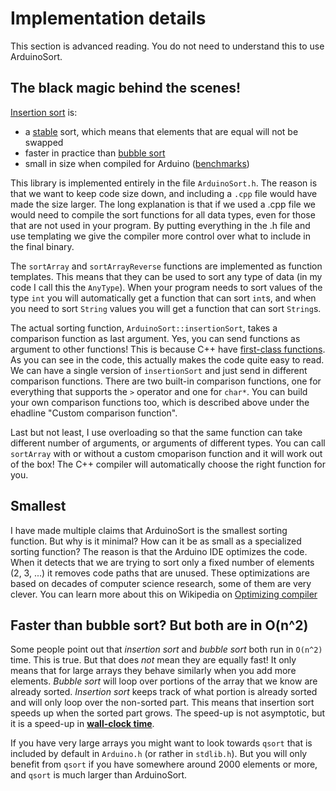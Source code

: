 # Implementation details

This section is advanced reading. You do not need to understand this to use ArduinoSort.

## The black magic behind the scenes!

[Insertion sort](https://en.wikipedia.org/wiki/Insertion_sort) is:

* a [stable](https://en.wikipedia.org/wiki/Sorting_algorithm#Stability) sort, which means that elements that are equal will not be swapped
* faster in practice than [bubble sort](https://en.wikipedia.org/wiki/Bubble_sort)
* small in size when compiled for Arduino ([benchmarks](BENCHMARKS.md))

This library is implemented entirely in the file `ArduinoSort.h`. The reason is that we want to keep code size down, and including a `.cpp` file would have made the size larger. The long explanation is that if we used a .cpp file we would need to compile the sort functions for all data types, even for those that are not used in your program. By putting everything in the .h file and use templating we give the compiler more control over what to include in the final binary.

The `sortArray` and `sortArrayReverse` functions are implemented as function templates. This means that they can be used to sort any type of data (in my code I call this the `AnyType`). When your program needs to sort values of the type `int` you will automatically get a function that can sort `int`s, and when you need to sort `String` values you will get a function that can sort `String`s.

The actual sorting function, `ArduinoSort::insertionSort`, takes a comparison function as last argument. Yes, you can send functions as argument to other functions! This is because C++ have [first-class functions](https://en.wikipedia.org/wiki/First-class_function). As you can see in the code, this actually makes the code quite easy to read. We can have a single version of `insertionSort` and just send in different comparison functions. There are two built-in comparison functions, one for everything that supports the `>` operator and one for `char*`. You can build your own comparison functions too, which is described above under the ehadline "Custom comparison function".

Last but not least, I use overloading so that the same function can take different number of arguments, or arguments of different types. You can call `sortArray` with or without a custom cmoparison function and it will work out of the box! The C++ compiler will automatically choose the right function for you.

## Smallest

I have made multiple claims that ArduinoSort is the smallest sorting function. But why is it minimal? How can it be as small as a specialized sorting function? The reason is that the Arduino IDE optimizes the code. When it detects that we are trying to sort only a fixed number of elements (2, 3, ...) it removes code paths that are unused. These optimizations are based on decades of computer science research, some of them are very clever. You can learn more about this on Wikipedia on [Optimizing compiler](https://en.wikipedia.org/wiki/Optimizing_compiler)

## Faster than bubble sort? But both are in O(n^2)

Some people point out that *insertion sort* and *bubble sort* both run in `O(n^2)` time. This is true. But that does *not* mean they are equally fast! It only means that for large arrays they behave similarly when you add more elements. *Bubble sort* will loop over portions of the array that we know are already sorted. *Insertion sort* keeps track of what portion is already sorted and will only loop over the non-sorted part. This means that insertion sort speeds up when the sorted part grows. The speed-up is not asymptotic, but it is a speed-up in **[wall-clock time](https://en.wikipedia.org/wiki/Wall-clock_time)**.

If you have very large arrays you might want to look towards `qsort` that is included by default in `Arduino.h` (or rather in `stdlib.h`). But you will only benefit from `qsort` if you have somewhere around 2000 elements or more, and `qsort` is much larger than ArduinoSort.
